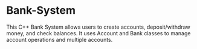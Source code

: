 # Bank-System
This C++ Bank System allows users to create accounts, deposit/withdraw money, and check balances. It uses Account and Bank classes to manage account operations and multiple accounts.

